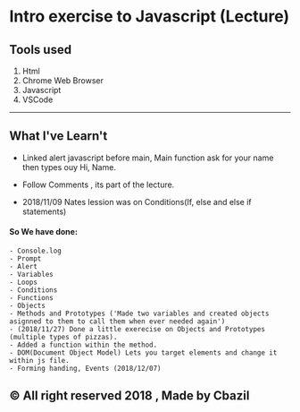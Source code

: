# Intro exercise to Javascript (Lecture)

## Tools used
1. Html
2. Chrome Web Browser
3. Javascript
4. VSCode

---

## What I've Learn't
- Linked alert javascript before main, Main function ask for your name then types ouy Hi, Name.
- Follow Comments , its part of the lecture.

- 2018/11/09 Nates lession was on Conditions(If, else and else if statements)

#### So We have done:
    - Console.log
    - Prompt
    - Alert
    - Variables
    - Loops
    - Conditions
    - Functions 
    - Objects
    - Methods and Prototypes ('Made two variables and created objects asignned to them to call them when ever needed again')
    - (2018/11/27) Done a little exerecise on Objects and Prototypes (multiple types of pizzas). 
    - Added a function within the method.
    - DOM(Document Object Model) Lets you target elements and change it within js file.
    - Forming handing, Events (2018/12/07)

## &copy; All right reserved 2018 , Made by Cbazil